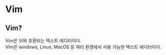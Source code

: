 # Vim

## Vim?
Vim은 Vi와 호환되는 텍스트 에디터이다.  
Vim은 windows, Linux, MacOS 등 여러 환경에서 사용 가능한 텍스트 에디터이다.  

